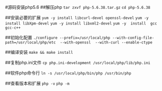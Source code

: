 #源码安装php5.6
##解压php
`tar zxvf php-5.6.38.tar.gz`
`cd php-5.6.38`

##安装必要的扩展
`yum -y install libcurl-devel openssl-devel`
`yum -y install libXpm-devel`
`yum -y install libxml2-devel`
`yum -y  install  gcc gcc-c++`

##初始化配置
`./configure --prefix=/usr/local/php --with-config-file-path=/usr/local/php/etc  --with-openssl  --with-curl --enable-ctype`

##编译安装
`make && make install`

##复制php.ini文件
`cp php.ini-development /usr/local/php/lib/php.ini`

##软件php命令行
`ln -s /usr/local/php/bin/php /usr/bin/php`

##查看版本和扩展
`php -v`
`php -m`